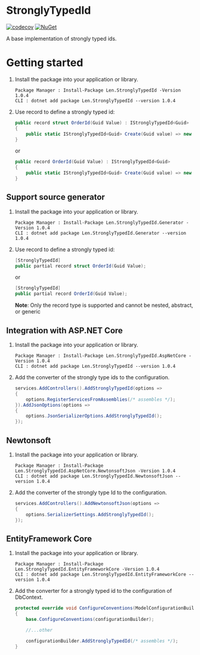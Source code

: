 # StronglyTypedId
[![codecov][badge-codecov]](https://codecov.io/github/LenFon/StronglyTypedId)
[![NuGet][badge-nuget]][nuget-package]

A base implementation of strongly typed ids.
# Getting started
1. Install the package into your application or library.

    ```
    Package Manager : Install-Package Len.StronglyTypedId -Version 1.0.4
    CLI : dotnet add package Len.StronglyTypedId --version 1.0.4 
    ```
2. Use record to define a strongly typed id:
    ```C#
    public record struct OrderId(Guid Value) : IStronglyTypedId<Guid>
    {
        public static IStronglyTypedId<Guid> Create(Guid value) => new OrderId(value);
    }
    ```
    or
    ```C#
    public record OrderId(Guid Value) : IStronglyTypedId<Guid>
    {
        public static IStronglyTypedId<Guid> Create(Guid value) => new OrderId(value);
    }
    ```
## Support source generator
1. Install the package into your application or library.

    ```
    Package Manager : Install-Package Len.StronglyTypedId.Generator -Version 1.0.4
    CLI : dotnet add package Len.StronglyTypedId.Generator --version 1.0.4 
    ```
2. Use record to define a strongly typed id:
    ```C#
    [StronglyTypedId]
    public partial record struct OrderId(Guid Value);
    ```
    or
    ```C#
    [StronglyTypedId]
    public partial record OrderId(Guid Value);
    ```
    **Note**: Only the record type is supported and cannot be nested, abstract, or generic

## Integration with ASP.NET Core
1. Install the package into your application or library.

    ```
    Package Manager : Install-Package Len.StronglyTypedId.AspNetCore -Version 1.0.4
    CLI : dotnet add package Len.StronglyTypedId --version 1.0.4 
    ```
2. Add the converter of the strongly type ids to the configuration.
    ```C#
    services.AddControllers().AddStronglyTypedId(options =>
    {
        options.RegisterServicesFromAssemblies(/* assembles */);
    }).AddJsonOptions(options =>
    {
        options.JsonSerializerOptions.AddStronglyTypedId();
    });

## Newtonsoft

1. Install the package into your application or library.

    ```
    Package Manager : Install-Package Len.StronglyTypedId.AspNetCore.NewtonsoftJson -Version 1.0.4
    CLI : dotnet add package Len.StronglyTypedId.NewtonsoftJson --version 1.0.4
    ```

2.  Add the converter of the strongly type Id to the configuration.

    ```C#
    services.AddControllers().AddNewtonsoftJson(options =>
    {
        options.SerializerSettings.AddStronglyTypedId();
    });
    ```

## EntityFramework Core
1. Install the package into your application or library.

    ```
    Package Manager : Install-Package Len.StronglyTypedId.EntityFrameworkCore -Version 1.0.4
    CLI : dotnet add package Len.StronglyTypedId.EntityFrameworkCore --version 1.0.4 
    ```

2.  Add the converter for a strongly typed id to the configuration of DbContext.

    ```C#
    protected override void ConfigureConventions(ModelConfigurationBuilder configurationBuilder)
    {
        base.ConfigureConventions(configurationBuilder);

        //...other

        configurationBuilder.AddStronglyTypedId(/* assembles */);
    }
    ```

[nuget-package]: https://www.nuget.org/packages/Len.StronglyTypedId/
[badge-nuget]: https://img.shields.io/nuget/v/Len.StronglyTypedId.svg
[badge-codecov]: https://codecov.io/github/LenFon/StronglyTypedId/branch/master/graph/badge.svg?token=S3PBV7W190
